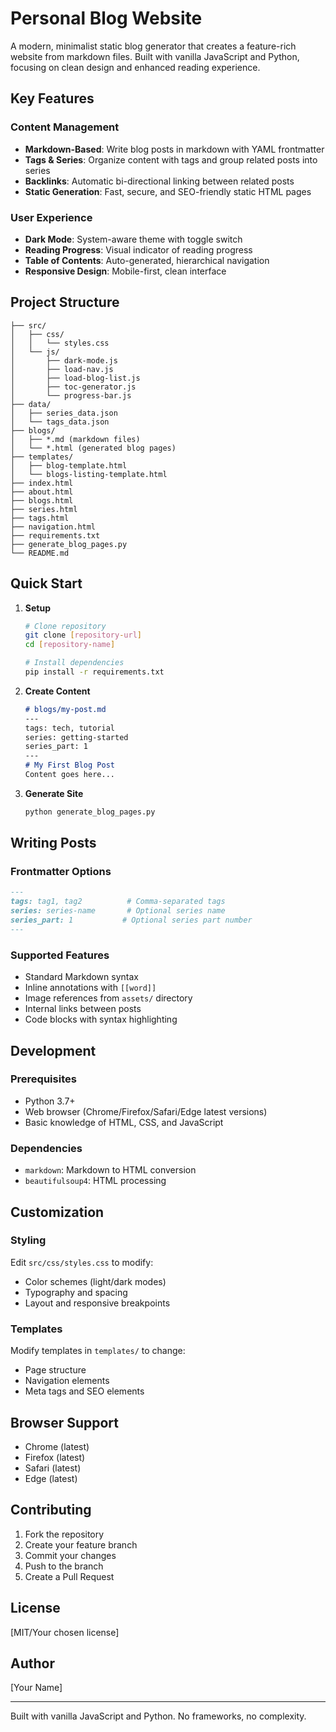 # Personal Blog Website

A modern, minimalist static blog generator that creates a feature-rich website from markdown files. Built with vanilla JavaScript and Python, focusing on clean design and enhanced reading experience.

## Key Features

### Content Management
- **Markdown-Based**: Write blog posts in markdown with YAML frontmatter
- **Tags & Series**: Organize content with tags and group related posts into series
- **Backlinks**: Automatic bi-directional linking between related posts
- **Static Generation**: Fast, secure, and SEO-friendly static HTML pages

### User Experience
- **Dark Mode**: System-aware theme with toggle switch
- **Reading Progress**: Visual indicator of reading progress
- **Table of Contents**: Auto-generated, hierarchical navigation
- **Responsive Design**: Mobile-first, clean interface

## Project Structure

```
├── src/
│   ├── css/
│   │   └── styles.css
│   └── js/
│       ├── dark-mode.js
│       ├── load-nav.js
│       ├── load-blog-list.js
│       ├── toc-generator.js
│       └── progress-bar.js
├── data/
│   ├── series_data.json
│   └── tags_data.json
├── blogs/
│   ├── *.md (markdown files)
│   └── *.html (generated blog pages)
├── templates/
│   ├── blog-template.html
│   └── blogs-listing-template.html
├── index.html
├── about.html
├── blogs.html
├── series.html
├── tags.html
├── navigation.html
├── requirements.txt
├── generate_blog_pages.py
└── README.md
```

## Quick Start

1. **Setup**
   ```bash
   # Clone repository
   git clone [repository-url]
   cd [repository-name]

   # Install dependencies
   pip install -r requirements.txt
   ```

2. **Create Content**
   ```markdown
   # blogs/my-post.md
   ---
   tags: tech, tutorial
   series: getting-started
   series_part: 1
   ---
   # My First Blog Post
   Content goes here...
   ```

3. **Generate Site**
   ```bash
   python generate_blog_pages.py
   ```

## Writing Posts

### Frontmatter Options
```markdown
---
tags: tag1, tag2          # Comma-separated tags
series: series-name       # Optional series name
series_part: 1           # Optional series part number
---
```

### Supported Features
- Standard Markdown syntax
- Inline annotations with `[[word]]`
- Image references from `assets/` directory
- Internal links between posts
- Code blocks with syntax highlighting

## Development

### Prerequisites
- Python 3.7+
- Web browser (Chrome/Firefox/Safari/Edge latest versions)
- Basic knowledge of HTML, CSS, and JavaScript

### Dependencies
- `markdown`: Markdown to HTML conversion
- `beautifulsoup4`: HTML processing

## Customization

### Styling
Edit `src/css/styles.css` to modify:
- Color schemes (light/dark modes)
- Typography and spacing
- Layout and responsive breakpoints

### Templates
Modify templates in `templates/` to change:
- Page structure
- Navigation elements
- Meta tags and SEO elements

## Browser Support
- Chrome (latest)
- Firefox (latest)
- Safari (latest)
- Edge (latest)

## Contributing
1. Fork the repository
2. Create your feature branch
3. Commit your changes
4. Push to the branch
5. Create a Pull Request

## License
[MIT/Your chosen license]

## Author
[Your Name]

---
Built with vanilla JavaScript and Python. No frameworks, no complexity. 